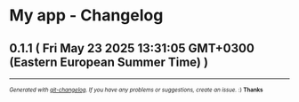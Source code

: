 # My app - Changelog

## 0.1.1  ( Fri May 23 2025 13:31:05 GMT+0300 (Eastern European Summer Time) )



---
<sub><sup>*Generated with [git-changelog](https://github.com/rafinskipg/git-changelog). If you have any problems or suggestions, create an issue.* :) **Thanks** </sub></sup>
